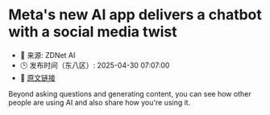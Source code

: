 # Meta's new AI app delivers a chatbot with a social media twist
- 📅 来源: ZDNet AI
- 🕒 发布时间（东八区）: 2025-04-30 07:07:00
- 🔗 [原文链接](https://www.zdnet.com/article/metas-new-ai-app-delivers-a-chatbot-with-a-social-media-twist/)

Beyond asking questions and generating content, you can see how other people are using AI and also share how you're using it.